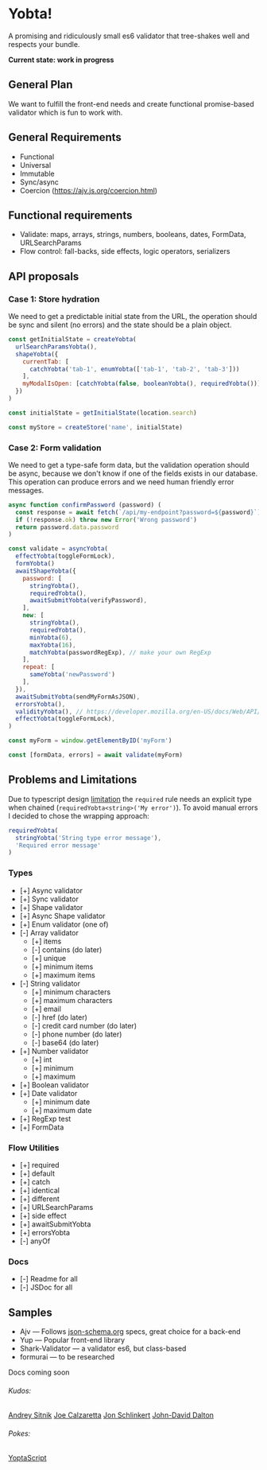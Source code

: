 # Yobta!
A promising and ridiculously small es6 validator that tree-shakes well and respects your bundle.

**Current state: work in progress**

## General Plan
We want to fulfill the front-end needs and create functional promise-based validator which is fun to work with.

## General Requirements
- Functional
- Universal
- Immutable
- Sync/async
- Coercion (https://ajv.js.org/coercion.html)

## Functional requirements
- Validate: maps, arrays, strings, numbers, booleans, dates, FormData, URLSearchParams
- Flow control: fall-backs, side effects, logic operators, serializers

## API proposals

### Case 1: Store hydration
We need to get a predictable initial state from the URL, the operation
should be sync and silent (no errors) and the state should be a plain
object.

```js
const getInitialState = createYobta(
  urlSearchParamsYobta(),
  shapeYobta({
    currentTab: [
      catchYobta('tab-1', enumYobta(['tab-1', 'tab-2', 'tab-3']))
    ],
    myModalIsOpen: [catchYobta(false, booleanYobta(), requiredYobta())]
  })
)

const initialState = getInitialState(location.search)

const myStore = createStore('name', initialState)
```

### Case 2: Form validation
We need to get a type-safe form data, but the validation operation should be async,
because we don't know if one of the fields exists in our database. This operation
can produce errors and we need human friendly error messages.

```js
async function confirmPassword (password) (
  const response = await fetch(`/api/my-endpoint?password=${password}`)
  if (!response.ok) throw new Error('Wrong password')
  return password.data.password
)

const validate = asyncYobta(
  effectYobta(toggleFormLock),
  formYobta()
  awaitShapeYobta({
    password: [
      stringYobta(),
      requiredYobta(),
      awaitSubmitYobta(verifyPassword),
    ],
    new: [
      stringYobta(),
      requiredYobta(),
      minYobta(6),
      maxYobta(16),
      matchYobta(passwordRegExp), // make your own RegExp
    ],
    repeat: [
      sameYobta('newPassword')
    ],
  }),
  awaitSubmitYobta(sendMyFormAsJSON),
  errorsYobta(),
  validityYobta(), // https://developer.mozilla.org/en-US/docs/Web/API/HTMLObjectElement/setCustomValidity#examples
  effectYobta(toggleFormLock),
)

const myForm = window.getElementByID('myForm')

const [formData, errors] = await validate(myForm)
```

## Problems and Limitations

Due to typescript design [limitation](https://github.com/microsoft/TypeScript/issues/25256) the `required` rule needs an explicit type when chained (`requiredYobta<string>('My error')`). To avoid manual errors I decided to chose the wrapping approach:

```js
requiredYobta(
  stringYobta('String type error message'),
  'Required error message'
)
```

### Types
- [+] Async validator
- [+] Sync validator
- [+] Shape validator
- [+] Async Shape validator
- [+] Enum validator (one of)
- [-] Array validator
  - [+] items
  - [-] contains (do later)
  - [+] unique
  - [+] minimum items
  - [+] maximum items
- [-] String validator
  - [+] minimum characters
  - [+] maximum characters
  - [+] email
  - [-] href (do later)
  - [-] credit card number (do later)
  - [-] phone number (do later)
  - [-] base64 (do later)
- [+] Number validator
  - [+] int
  - [+] minimum
  - [+] maximum
- [+] Boolean validator
- [+] Date validator
  - [+] minimum date
  - [+] maximum date
- [+] RegExp test
- [+] FormData

### Flow Utilities
- [+] required
- [+] default
- [+] catch
- [+] identical
- [+] different
- [+] URLSearchParams
- [+] side effect
- [+] awaitSubmitYobta
- [+] errorsYobta
- [-] anyOf

### Docs
- [-] Readme for all
- [-] JSDoc for all

## Samples
- Ajv — Follows [json-schema.org](https://json-schema.org) specs, great choice for a back-end
- Yup — Popular front-end library
- Shark-Validator — a validator es6, but class-based
- formurai — to be researched

Docs coming soon


###### Kudos:
[Andrey Sitnik](https://sitnik.ru)
[Joe Calzaretta](https://github.com/jcalz)
[Jon Schlinkert](https://github.com/jonschlinkert)
[John-David Dalton](https://github.com/jdalton)
###### Pokes:
[YoptaScript](github.com/samgozman/YoptaScript)
